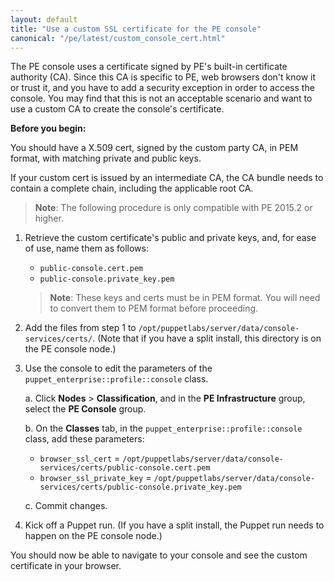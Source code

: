 ```yaml
---
layout: default
title: "Use a custom SSL certificate for the PE console"
canonical: "/pe/latest/custom_console_cert.html"
---
```


The PE console uses a certificate signed by PE's built-in certificate authority (CA). Since this CA is specific to PE, web browsers don't know it or trust it, and you have to add a security exception in order to access the console. You may find that this is not an acceptable scenario and want to use a custom CA to create the console's certificate. 

**Before you begin:**

You should have a X.509 cert, signed by the custom party CA, in PEM format, with matching private and public keys.

If your custom cert is issued by an intermediate CA, the CA bundle needs to contain a complete chain, including the applicable root CA.

>**Note**: The following procedure is only compatible with PE 2015.2 or higher. 

1. Retrieve the custom certificate's public and private keys, and, for ease of use, name them as follows:

   * `public-console.cert.pem`
   * `public-console.private_key.pem`

   > **Note**: These keys and certs must be in PEM format. You will need to convert them to PEM format before proceeding.

2. Add the files from step 1 to `/opt/puppetlabs/server/data/console-services/certs/`. (Note that if you have a split install, this directory is on the PE console node.)
3. Use the console to edit the parameters of the `puppet_enterprise::profile::console` class.

   a. Click **Nodes** > **Classification**, and in the **PE Infrastructure** group, select the **PE Console** group.

   b. On the **Classes** tab, in the `puppet_enterprise::profile::console` class, add these parameters:

      - `browser_ssl_cert` = `/opt/puppetlabs/server/data/console-services/certs/public-console.cert.pem`
      - `browser_ssl_private_key` = `/opt/puppetlabs/server/data/console-services/certs/public-console.private_key.pem`

   c. Commit changes.

4. Kick off a Puppet run. (If you have a split install, the Puppet run needs to happen on the PE console node.)

You should now be able to navigate to your console and see the custom certificate in your browser.

